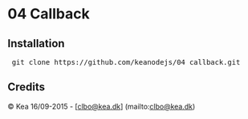 # 04 Callback

## Installation

<pre> git clone https://github.com/keanodejs/04_callback.git </pre>

## Credits

&copy; Kea 16/09-2015 - [clbo@kea.dk]  (mailto:clbo@kea.dk)

